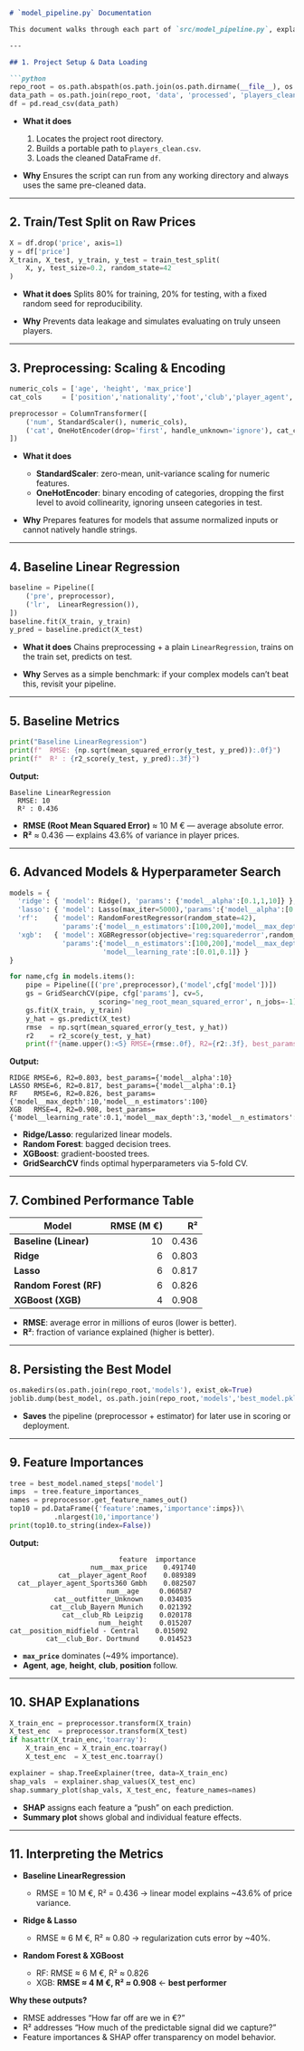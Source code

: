 ````markdown
# `model_pipeline.py` Documentation

This document walks through each part of `src/model_pipeline.py`, explains what the code does, why we produce each output, and how to interpret the final results.

---

## 1. Project Setup & Data Loading

```python
repo_root = os.path.abspath(os.path.join(os.path.dirname(__file__), os.pardir))
data_path = os.path.join(repo_root, 'data', 'processed', 'players_clean.csv')
df = pd.read_csv(data_path)
````

* **What it does**

  1. Locates the project root directory.
  2. Builds a portable path to `players_clean.csv`.
  3. Loads the cleaned DataFrame `df`.

* **Why**
  Ensures the script can run from any working directory and always uses the same pre-cleaned data.

---

## 2. Train/Test Split on Raw Prices

```python
X = df.drop('price', axis=1)
y = df['price']
X_train, X_test, y_train, y_test = train_test_split(
    X, y, test_size=0.2, random_state=42
)
```

* **What it does**
  Splits 80% for training, 20% for testing, with a fixed random seed for reproducibility.

* **Why**
  Prevents data leakage and simulates evaluating on truly unseen players.

---

## 3. Preprocessing: Scaling & Encoding

```python
numeric_cols = ['age', 'height', 'max_price']
cat_cols     = ['position','nationality','foot','club','player_agent','outfitter']

preprocessor = ColumnTransformer([
    ('num', StandardScaler(), numeric_cols),
    ('cat', OneHotEncoder(drop='first', handle_unknown='ignore'), cat_cols),
])
```

* **What it does**

  * **StandardScaler**: zero-mean, unit-variance scaling for numeric features.
  * **OneHotEncoder**: binary encoding of categories, dropping the first level to avoid collinearity, ignoring unseen categories in test.

* **Why**
  Prepares features for models that assume normalized inputs or cannot natively handle strings.

---

## 4. Baseline Linear Regression

```python
baseline = Pipeline([
    ('pre', preprocessor),
    ('lr',  LinearRegression()),
])
baseline.fit(X_train, y_train)
y_pred = baseline.predict(X_test)
```

* **What it does**
  Chains preprocessing + a plain `LinearRegression`, trains on the train set, predicts on test.

* **Why**
  Serves as a simple benchmark: if your complex models can’t beat this, revisit your pipeline.

---

## 5. Baseline Metrics

```python
print("Baseline LinearRegression")
print(f"  RMSE: {np.sqrt(mean_squared_error(y_test, y_pred)):.0f}")
print(f"  R² : {r2_score(y_test, y_pred):.3f}")
```

**Output:**

```
Baseline LinearRegression
  RMSE: 10
  R² : 0.436
```

* **RMSE (Root Mean Squared Error)** ≈ 10 M € — average absolute error.
* **R²** ≈ 0.436 — explains 43.6% of variance in player prices.

---

## 6. Advanced Models & Hyperparameter Search

```python
models = {
  'ridge': { 'model': Ridge(), 'params': {'model__alpha':[0.1,1,10]} },
  'lasso': { 'model': Lasso(max_iter=5000),'params':{'model__alpha':[0.01,0.1,1]} },
  'rf':    { 'model': RandomForestRegressor(random_state=42),
             'params':{'model__n_estimators':[100,200],'model__max_depth':[None,10,20]} },
  'xgb':   { 'model': XGBRegressor(objective='reg:squarederror',random_state=42),
             'params':{'model__n_estimators':[100,200],'model__max_depth':[3,6],
                       'model__learning_rate':[0.01,0.1]} }
}

for name,cfg in models.items():
    pipe = Pipeline([('pre',preprocessor),('model',cfg['model'])])
    gs = GridSearchCV(pipe, cfg['params'], cv=5,
                      scoring='neg_root_mean_squared_error', n_jobs=-1)
    gs.fit(X_train, y_train)
    y_hat = gs.predict(X_test)
    rmse  = np.sqrt(mean_squared_error(y_test, y_hat))
    r2    = r2_score(y_test, y_hat)
    print(f"{name.upper():<5} RMSE={rmse:.0f}, R2={r2:.3f}, best_params={gs.best_params_}")
```

**Output:**

```
RIDGE RMSE=6, R2=0.803, best_params={'model__alpha':10}
LASSO RMSE=6, R2=0.817, best_params={'model__alpha':0.1}
RF    RMSE=6, R2=0.826, best_params={'model__max_depth':10,'model__n_estimators':100}
XGB   RMSE=4, R2=0.908, best_params={'model__learning_rate':0.1,'model__max_depth':3,'model__n_estimators':100}
```

* **Ridge/Lasso**: regularized linear models.
* **Random Forest**: bagged decision trees.
* **XGBoost**: gradient-boosted trees.
* **GridSearchCV** finds optimal hyperparameters via 5-fold CV.

---

## 7. Combined Performance Table

| Model                  | RMSE (M €) |    R² |
| ---------------------- | ---------: | ----: |
| **Baseline (Linear)**  |         10 | 0.436 |
| **Ridge**              |          6 | 0.803 |
| **Lasso**              |          6 | 0.817 |
| **Random Forest (RF)** |          6 | 0.826 |
| **XGBoost (XGB)**      |          4 | 0.908 |

* **RMSE**: average error in millions of euros (lower is better).
* **R²**: fraction of variance explained (higher is better).

---

## 8. Persisting the Best Model

```python
os.makedirs(os.path.join(repo_root,'models'), exist_ok=True)
joblib.dump(best_model, os.path.join(repo_root,'models','best_model.pkl'))
```

* **Saves** the pipeline (preprocessor + estimator) for later use in scoring or deployment.

---

## 9. Feature Importances

```python
tree = best_model.named_steps['model']
imps  = tree.feature_importances_
names = preprocessor.get_feature_names_out()
top10 = pd.DataFrame({'feature':names,'importance':imps})\
           .nlargest(10,'importance')
print(top10.to_string(index=False))
```

**Output:**

```
                           feature  importance
                    num__max_price    0.491740
            cat__player_agent_Roof    0.089389
  cat__player_agent_Sports360 Gmbh    0.082507
                        num__age     0.060587
           cat__outfitter_Unknown    0.034035
          cat__club_Bayern Munich    0.021392
             cat__club_Rb Leipzig    0.020178
                      num__height    0.015207
cat__position_midfield - Central    0.015092
         cat__club_Bor. Dortmund     0.014523
```

* **`max_price`** dominates (\~49% importance).
* **Agent**, **age**, **height**, **club**, **position** follow.

---

## 10. SHAP Explanations

```python
X_train_enc = preprocessor.transform(X_train)
X_test_enc  = preprocessor.transform(X_test)
if hasattr(X_train_enc,'toarray'):
    X_train_enc = X_train_enc.toarray()
    X_test_enc  = X_test_enc.toarray()

explainer = shap.TreeExplainer(tree, data=X_train_enc)
shap_vals  = explainer.shap_values(X_test_enc)
shap.summary_plot(shap_vals, X_test_enc, feature_names=names)
```

* **SHAP** assigns each feature a “push” on each prediction.
* **Summary plot** shows global and individual feature effects.

---

## 11. Interpreting the Metrics

* **Baseline LinearRegression**

  * RMSE = 10 M €, R² = 0.436 → linear model explains \~43.6% of price variance.

* **Ridge & Lasso**

  * RMSE ≈ 6 M €, R² ≈ 0.80 → regularization cuts error by \~40%.

* **Random Forest & XGBoost**

  * RF: RMSE ≈ 6 M €, R² ≈ 0.826
  * XGB: **RMSE ≈ 4 M €, R² ≈ 0.908** ← **best performer**

**Why these outputs?**

* RMSE addresses “How far off are we in €?”
* R² addresses “How much of the predictable signal did we capture?”
* Feature importances & SHAP offer transparency on model behavior.

